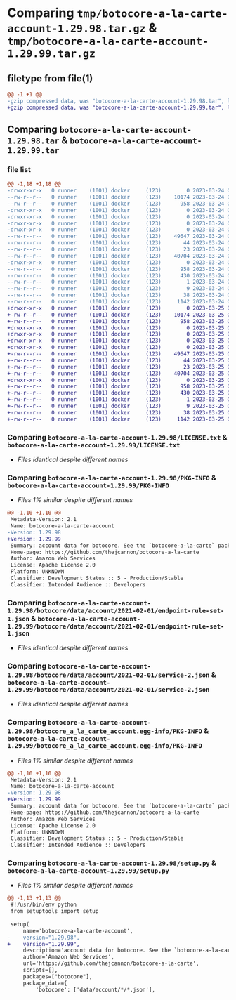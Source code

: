 # Comparing `tmp/botocore-a-la-carte-account-1.29.98.tar.gz` & `tmp/botocore-a-la-carte-account-1.29.99.tar.gz`

## filetype from file(1)

```diff
@@ -1 +1 @@
-gzip compressed data, was "botocore-a-la-carte-account-1.29.98.tar", last modified: Fri Mar 24 01:24:01 2023, max compression
+gzip compressed data, was "botocore-a-la-carte-account-1.29.99.tar", last modified: Sat Mar 25 01:22:18 2023, max compression
```

## Comparing `botocore-a-la-carte-account-1.29.98.tar` & `botocore-a-la-carte-account-1.29.99.tar`

### file list

```diff
@@ -1,18 +1,18 @@
-drwxr-xr-x   0 runner    (1001) docker     (123)        0 2023-03-24 01:24:01.573779 botocore-a-la-carte-account-1.29.98/
--rw-r--r--   0 runner    (1001) docker     (123)    10174 2023-03-24 01:24:01.000000 botocore-a-la-carte-account-1.29.98/LICENSE.txt
--rw-r--r--   0 runner    (1001) docker     (123)      958 2023-03-24 01:24:01.573779 botocore-a-la-carte-account-1.29.98/PKG-INFO
-drwxr-xr-x   0 runner    (1001) docker     (123)        0 2023-03-24 01:24:01.573779 botocore-a-la-carte-account-1.29.98/botocore/
-drwxr-xr-x   0 runner    (1001) docker     (123)        0 2023-03-24 01:24:01.573779 botocore-a-la-carte-account-1.29.98/botocore/data/
-drwxr-xr-x   0 runner    (1001) docker     (123)        0 2023-03-24 01:24:01.573779 botocore-a-la-carte-account-1.29.98/botocore/data/account/
-drwxr-xr-x   0 runner    (1001) docker     (123)        0 2023-03-24 01:24:01.573779 botocore-a-la-carte-account-1.29.98/botocore/data/account/2021-02-01/
--rw-r--r--   0 runner    (1001) docker     (123)    49647 2023-03-24 01:23:57.000000 botocore-a-la-carte-account-1.29.98/botocore/data/account/2021-02-01/endpoint-rule-set-1.json
--rw-r--r--   0 runner    (1001) docker     (123)       44 2023-03-24 01:23:57.000000 botocore-a-la-carte-account-1.29.98/botocore/data/account/2021-02-01/examples-1.json
--rw-r--r--   0 runner    (1001) docker     (123)       23 2023-03-24 01:23:57.000000 botocore-a-la-carte-account-1.29.98/botocore/data/account/2021-02-01/paginators-1.json
--rw-r--r--   0 runner    (1001) docker     (123)    40704 2023-03-24 01:23:57.000000 botocore-a-la-carte-account-1.29.98/botocore/data/account/2021-02-01/service-2.json
-drwxr-xr-x   0 runner    (1001) docker     (123)        0 2023-03-24 01:24:01.573779 botocore-a-la-carte-account-1.29.98/botocore_a_la_carte_account.egg-info/
--rw-r--r--   0 runner    (1001) docker     (123)      958 2023-03-24 01:24:01.000000 botocore-a-la-carte-account-1.29.98/botocore_a_la_carte_account.egg-info/PKG-INFO
--rw-r--r--   0 runner    (1001) docker     (123)      430 2023-03-24 01:24:01.000000 botocore-a-la-carte-account-1.29.98/botocore_a_la_carte_account.egg-info/SOURCES.txt
--rw-r--r--   0 runner    (1001) docker     (123)        1 2023-03-24 01:24:01.000000 botocore-a-la-carte-account-1.29.98/botocore_a_la_carte_account.egg-info/dependency_links.txt
--rw-r--r--   0 runner    (1001) docker     (123)        9 2023-03-24 01:24:01.000000 botocore-a-la-carte-account-1.29.98/botocore_a_la_carte_account.egg-info/top_level.txt
--rw-r--r--   0 runner    (1001) docker     (123)       38 2023-03-24 01:24:01.573779 botocore-a-la-carte-account-1.29.98/setup.cfg
--rw-r--r--   0 runner    (1001) docker     (123)     1142 2023-03-24 01:24:01.000000 botocore-a-la-carte-account-1.29.98/setup.py
+drwxr-xr-x   0 runner    (1001) docker     (123)        0 2023-03-25 01:22:18.198091 botocore-a-la-carte-account-1.29.99/
+-rw-r--r--   0 runner    (1001) docker     (123)    10174 2023-03-25 01:22:17.000000 botocore-a-la-carte-account-1.29.99/LICENSE.txt
+-rw-r--r--   0 runner    (1001) docker     (123)      958 2023-03-25 01:22:18.198091 botocore-a-la-carte-account-1.29.99/PKG-INFO
+drwxr-xr-x   0 runner    (1001) docker     (123)        0 2023-03-25 01:22:18.194091 botocore-a-la-carte-account-1.29.99/botocore/
+drwxr-xr-x   0 runner    (1001) docker     (123)        0 2023-03-25 01:22:18.194091 botocore-a-la-carte-account-1.29.99/botocore/data/
+drwxr-xr-x   0 runner    (1001) docker     (123)        0 2023-03-25 01:22:18.194091 botocore-a-la-carte-account-1.29.99/botocore/data/account/
+drwxr-xr-x   0 runner    (1001) docker     (123)        0 2023-03-25 01:22:18.194091 botocore-a-la-carte-account-1.29.99/botocore/data/account/2021-02-01/
+-rw-r--r--   0 runner    (1001) docker     (123)    49647 2023-03-25 01:22:12.000000 botocore-a-la-carte-account-1.29.99/botocore/data/account/2021-02-01/endpoint-rule-set-1.json
+-rw-r--r--   0 runner    (1001) docker     (123)       44 2023-03-25 01:22:12.000000 botocore-a-la-carte-account-1.29.99/botocore/data/account/2021-02-01/examples-1.json
+-rw-r--r--   0 runner    (1001) docker     (123)       23 2023-03-25 01:22:12.000000 botocore-a-la-carte-account-1.29.99/botocore/data/account/2021-02-01/paginators-1.json
+-rw-r--r--   0 runner    (1001) docker     (123)    40704 2023-03-25 01:22:12.000000 botocore-a-la-carte-account-1.29.99/botocore/data/account/2021-02-01/service-2.json
+drwxr-xr-x   0 runner    (1001) docker     (123)        0 2023-03-25 01:22:18.194091 botocore-a-la-carte-account-1.29.99/botocore_a_la_carte_account.egg-info/
+-rw-r--r--   0 runner    (1001) docker     (123)      958 2023-03-25 01:22:18.000000 botocore-a-la-carte-account-1.29.99/botocore_a_la_carte_account.egg-info/PKG-INFO
+-rw-r--r--   0 runner    (1001) docker     (123)      430 2023-03-25 01:22:18.000000 botocore-a-la-carte-account-1.29.99/botocore_a_la_carte_account.egg-info/SOURCES.txt
+-rw-r--r--   0 runner    (1001) docker     (123)        1 2023-03-25 01:22:18.000000 botocore-a-la-carte-account-1.29.99/botocore_a_la_carte_account.egg-info/dependency_links.txt
+-rw-r--r--   0 runner    (1001) docker     (123)        9 2023-03-25 01:22:18.000000 botocore-a-la-carte-account-1.29.99/botocore_a_la_carte_account.egg-info/top_level.txt
+-rw-r--r--   0 runner    (1001) docker     (123)       38 2023-03-25 01:22:18.198091 botocore-a-la-carte-account-1.29.99/setup.cfg
+-rw-r--r--   0 runner    (1001) docker     (123)     1142 2023-03-25 01:22:17.000000 botocore-a-la-carte-account-1.29.99/setup.py
```

### Comparing `botocore-a-la-carte-account-1.29.98/LICENSE.txt` & `botocore-a-la-carte-account-1.29.99/LICENSE.txt`

 * *Files identical despite different names*

### Comparing `botocore-a-la-carte-account-1.29.98/PKG-INFO` & `botocore-a-la-carte-account-1.29.99/PKG-INFO`

 * *Files 1% similar despite different names*

```diff
@@ -1,10 +1,10 @@
 Metadata-Version: 2.1
 Name: botocore-a-la-carte-account
-Version: 1.29.98
+Version: 1.29.99
 Summary: account data for botocore. See the `botocore-a-la-carte` package for more info.
 Home-page: https://github.com/thejcannon/botocore-a-la-carte
 Author: Amazon Web Services
 License: Apache License 2.0
 Platform: UNKNOWN
 Classifier: Development Status :: 5 - Production/Stable
 Classifier: Intended Audience :: Developers
```

### Comparing `botocore-a-la-carte-account-1.29.98/botocore/data/account/2021-02-01/endpoint-rule-set-1.json` & `botocore-a-la-carte-account-1.29.99/botocore/data/account/2021-02-01/endpoint-rule-set-1.json`

 * *Files identical despite different names*

### Comparing `botocore-a-la-carte-account-1.29.98/botocore/data/account/2021-02-01/service-2.json` & `botocore-a-la-carte-account-1.29.99/botocore/data/account/2021-02-01/service-2.json`

 * *Files identical despite different names*

### Comparing `botocore-a-la-carte-account-1.29.98/botocore_a_la_carte_account.egg-info/PKG-INFO` & `botocore-a-la-carte-account-1.29.99/botocore_a_la_carte_account.egg-info/PKG-INFO`

 * *Files 1% similar despite different names*

```diff
@@ -1,10 +1,10 @@
 Metadata-Version: 2.1
 Name: botocore-a-la-carte-account
-Version: 1.29.98
+Version: 1.29.99
 Summary: account data for botocore. See the `botocore-a-la-carte` package for more info.
 Home-page: https://github.com/thejcannon/botocore-a-la-carte
 Author: Amazon Web Services
 License: Apache License 2.0
 Platform: UNKNOWN
 Classifier: Development Status :: 5 - Production/Stable
 Classifier: Intended Audience :: Developers
```

### Comparing `botocore-a-la-carte-account-1.29.98/setup.py` & `botocore-a-la-carte-account-1.29.99/setup.py`

 * *Files 1% similar despite different names*

```diff
@@ -1,13 +1,13 @@
 #!/usr/bin/env python
 from setuptools import setup
 
 setup(
     name='botocore-a-la-carte-account',
-    version="1.29.98",
+    version="1.29.99",
     description='account data for botocore. See the `botocore-a-la-carte` package for more info.',
     author='Amazon Web Services',
     url='https://github.com/thejcannon/botocore-a-la-carte',
     scripts=[],
     packages=["botocore"],
     package_data={
         'botocore': ['data/account/*/*.json'],
```

